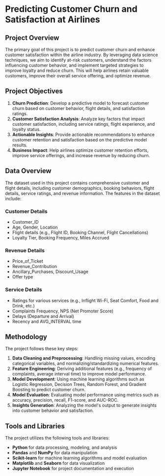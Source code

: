 # **Predicting Customer Churn and Satisfaction at Airlines**

## **Project Overview**

The primary goal of this project is to predict customer churn and enhance customer satisfaction within the airline industry. By leveraging data science techniques, we aim to identify at-risk customers, understand the factors influencing customer behavior, and implement targeted strategies to improve loyalty and reduce churn. This will help airlines retain valuable customers, improve their overall service offering, and optimize revenue.

## **Project Objectives**

1. **Churn Prediction**: Develop a predictive model to forecast customer churn based on customer behavior, flight details, and satisfaction ratings.
2. **Customer Satisfaction Analysis**: Analyze key factors that impact customer satisfaction, including service ratings, flight experience, and loyalty status.
3. **Actionable Insights**: Provide actionable recommendations to enhance customer retention and satisfaction based on the predictive model results.
4. **Business Impact**: Help airlines optimize customer retention efforts, improve service offerings, and increase revenue by reducing churn.

## **Data Overview**

The dataset used in this project contains comprehensive customer and flight details, including customer demographics, booking behaviors, flight details, service ratings, and revenue information. The features in the dataset include:

### **Customer Details**
- Customer_ID
- Age, Gender, Location
- Flight details (e.g., Flight ID, Booking Channel, Flight Cancellations)
- Loyalty Tier, Booking Frequency, Miles Accrued

### **Revenue Details**
- Price_of_Ticket
- Revenue_Contribution
- Ancillary_Purchases, Discount_Usage
- Offer type

### **Service Details**
- Ratings for various services (e.g., Inflight Wi-Fi, Seat Comfort, Food and Drink, etc.)
- Complaints Frequency, NPS (Net Promoter Score)
- Delays (Departure and Arrival)
- Recency and AVG_INTERVAL time

## **Methodology**

The project follows these key steps:

1. **Data Cleaning and Preprocessing**: Handling missing values, encoding categorical variables, and normalizing/standardizing numerical features.
2. **Feature Engineering**: Deriving additional features (e.g., frequency of complaints, average interval time) to improve model performance.
3. **Model Development**: Using machine learning algorithms such as Logistic Regression, Decision Trees, Random Forest, and Gradient Boosting to predict customer churn.
4. **Model Evaluation**: Evaluating model performance using metrics such as accuracy, precision, recall, F1-score, and AUC-ROC.
5. **Insights Generation**: Analyzing the model's output to generate insights into customer behavior and satisfaction.

## **Tools and Libraries**

The project utilizes the following tools and libraries:

- **Python** for data processing, modeling, and analysis
- **Pandas** and **NumPy** for data manipulation
- **Scikit-learn** for machine learning algorithms and model evaluation
- **Matplotlib** and **Seaborn** for data visualization
- **Jupyter Notebook** for project documentation and execution
